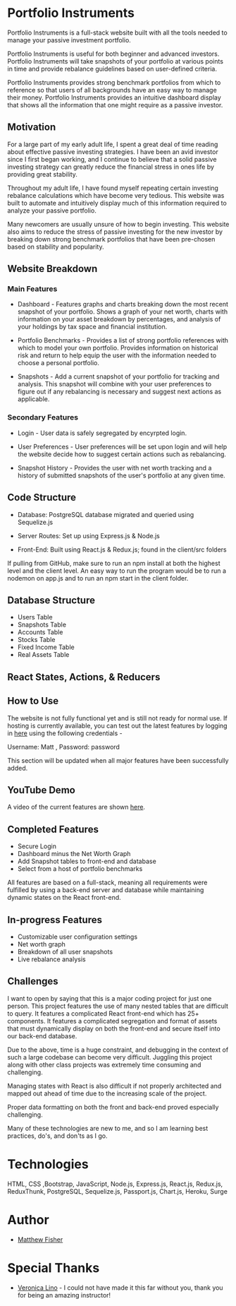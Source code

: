 # Portfolio Instruments

Portfolio Instruments is a full-stack website built with all the tools needed to manage your passive investment portfolio.  

Portfolio Instruments is useful for both beginner and advanced investors.  Portfolio Instruments will take snapshots of your portfolio at various points in time and provide rebalance guidelines based on user-defined criteria.  

Portfolio Instruments provides strong benchmark portfolios from which to reference so that users of all backgrounds have an easy way to manage their money.  Portfolio Instruments provides an intuitive dashboard display that shows all the information that one might require as a passive investor.


## Motivation

For a large part of my early adult life, I spent a great deal of time reading about effective passive investing strategies.  I have been an avid investor since I first began working, and I continue to believe that a solid passive investing strategy can greatly reduce the financial stress in ones life by providing great stability.  

Throughout my adult life, I have found myself repeating certain investing rebalance calculations which have become very tedious.  This website was built to automate and intuitively display much of this information required to analyze your passive portfolio.  

Many newcomers are usually unsure of how to begin investing.  This website also aims to reduce the stress of passive investing for the new investor by breaking down strong benchmark portfolios that have been pre-chosen based on stability and popularity.


## Website Breakdown

### Main Features

*  Dashboard - Features graphs and charts breaking down the most recent snapshot of your portfolio.  Shows a graph of your net worth, charts with information on your asset breakdown by percentages, and analysis of your holdings by tax space and financial institution.

*  Portfolio Benchmarks - Provides a list of strong portfolio references with which to model your own portfolio.  Provides information on historical risk and return to help equip the user with the information needed to choose a personal portfolio.

*  Snapshots - Add a current snapshot of your portfolio for tracking and analysis.  This snapshot will combine with your user preferences to figure out if any rebalancing is necessary and suggest next actions as applicable.

### Secondary Features

* Login - User data is safely segregated by encyrpted login.

* User Preferences - User preferences will be set upon login and will help the website decide how to suggest certain actions such as rebalancing.

* Snapshot History - Provides the user with net worth tracking and a history of submitted snapshots of the user's portfolio at any given time.


## Code Structure

* Database: PostgreSQL database migrated and queried using Sequelize.js

* Server Routes: Set up using Express.js & Node.js

* Front-End: Built using React.js & Redux.js; found in the client/src folders

If pulling from GitHub, make sure to run an npm install at both the highest level and the client level.  An easy way to run the program would be to run a nodemon on app.js and to run an npm start in the client folder.


## Database Structure

* Users Table
* Snapshots Table
* Accounts Table
* Stocks Table
* Fixed Income Table
* Real Assets Table


## React States, Actions, & Reducers




## How to Use

The website is not fully functional yet and is still not ready for normal use.  If hosting is currently available, you can test out the latest features by logging in [here](www.portfolioinstruments.com) using the following credentials - 

Username: Matt ,
Password: password

This section will be updated when all major features have been successfully added.


## YouTube Demo

A video of the current features are shown [here](https://www.youtube.com/watch?v=A9sfTssVGz8).





## Completed Features

* Secure Login
* Dashboard minus the Net Worth Graph
* Add Snapshot tables to front-end and database
* Select from a host of portfolio benchmarks

All features are based on a full-stack, meaning all requirements were fulfilled by using a back-end server and database while maintaining dynamic states on the React front-end.


## In-progress Features

* Customizable user configuration settings
* Net worth graph
* Breakdown of all user snapshots
* Live rebalance analysis


## Challenges

I want to open by saying that this is a major coding project for just one person.  This project features the use of many nested tables that are difficult to query.  It features a complicated React front-end which has 25+ components.  It features a complicated segregation and format of assets that must dynamically display on both the front-end and secure itself into our back-end database.

Due to the above, time is a huge constraint, and debugging in the context of such a large codebase can become very difficult. Juggling this project along with other class projects was extremely time consuming and challenging. 

Managing states with React is also difficult if not properly architected and mapped out ahead of time due to the increasing scale of the project.

Proper data formatting on both the front and back-end proved especially challenging.

Many of these technologies are new to me, and so I am learning best practices, do's, and don'ts as I go.


# Technologies

HTML, CSS ,Bootstrap, JavaScript, Node.js, Express.js, React.js, Redux.js, ReduxThunk, PostgreSQL, Sequelize.js, Passport.js, Chart.js, Heroku, Surge

# Author
* [Matthew Fisher](https://github.com/MicroFish91)


# Special Thanks
* [Veronica Lino](https://github.com/vlino2015) - I could not have made it this far without you, thank you for being an amazing instructor!
